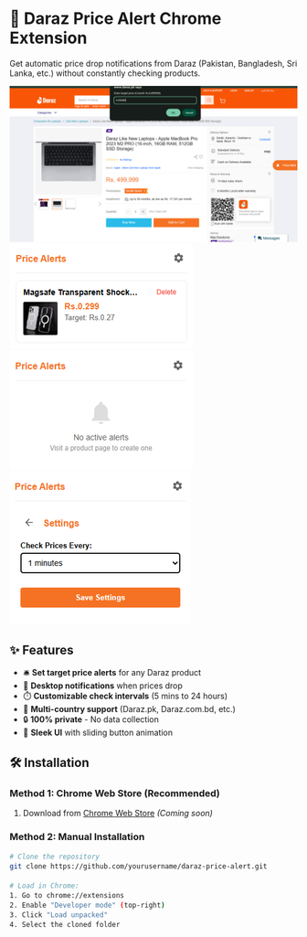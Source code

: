 # 🔔 Daraz Price Alert Chrome Extension


Get automatic price drop notifications from Daraz (Pakistan, Bangladesh, Sri Lanka, etc.) without constantly checking products.

![Extension Demo](screenshots/Screenshot%202025-05-01%20164109.png) 
![Extension Demo](screenshots/Screenshot%202025-05-01%20163536.png)  
![Extension Demo](screenshots/Screenshot%202025-05-01%20164224.png)  
![Extension Demo](screenshots/Screenshot%202025-05-01%20163619.png)  
 


## ✨ Features

- 🛎️ **Set target price alerts** for any Daraz product
- 🔔 **Desktop notifications** when prices drop
- ⏱️ **Customizable check intervals** (5 mins to 24 hours)
- 🛒 **Multi-country support** (Daraz.pk, Daraz.com.bd, etc.)
- 🔒 **100% private** - No data collection
- 🎨 **Sleek UI** with sliding button animation

## 🛠️ Installation

### Method 1: Chrome Web Store (Recommended)
1. Download from [Chrome Web Store](#) *(Coming soon)*

### Method 2: Manual Installation
```bash
# Clone the repository
git clone https://github.com/yourusername/daraz-price-alert.git

# Load in Chrome:
1. Go to chrome://extensions
2. Enable "Developer mode" (top-right)
3. Click "Load unpacked"
4. Select the cloned folder
